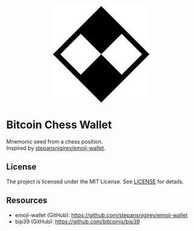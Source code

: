 
<p align="center">
    <img src="https://github.com/theborakompanioni/chess-wallet/raw/master/public/logo512.png" alt="Logo" width="256" />
</p>

Bitcoin Chess Wallet
===

Mnemonic seed from a chess position.\
Inspired by [stepansnigirev/emoji-wallet](https://github.com/stepansnigirev/emoji-wallet).

## License

The project is licensed under the MIT License. See [LICENSE](LICENSE) for details.

## Resources
- emoji-wallet (GitHub): https://github.com/stepansnigirev/emoji-wallet
- bip39 (GitHub): https://github.com/bitcoinjs/bip39
